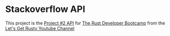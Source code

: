 # Stackoverflow API

This project is the [Project #2 API](https://github.com/letsgetrusty/bootcamp/tree/master/4.%20Projects/2.%20API) for [The Rust Developer Bootcamp](https://github.com/letsgetrusty/bootcamp/tree/master) from the [Let's Get Rusty Youtube Channel](https://www.youtube.com/c/LetsGetRusty)
